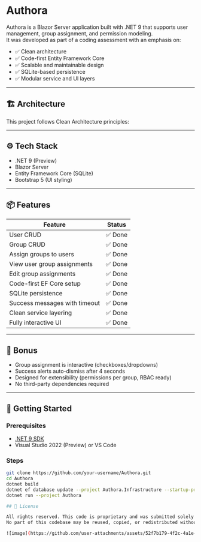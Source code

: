 # Authora

Authora is a Blazor Server application built with .NET 9 that supports user management, group assignment, and permission modeling.  
It was developed as part of a coding assessment with an emphasis on:

- ✅ Clean architecture
- ✅ Code-first Entity Framework Core
- ✅ Scalable and maintainable design
- ✅ SQLite-based persistence
- ✅ Modular service and UI layers

---

## 🏗️ Architecture

This project follows Clean Architecture principles:

---

## ⚙️ Tech Stack

- .NET 9 (Preview)
- Blazor Server
- Entity Framework Core (SQLite)
- Bootstrap 5 (UI styling)

---

## 📦 Features

| Feature                        | Status |
|-------------------------------|--------|
| User CRUD                     | ✅ Done |
| Group CRUD                    | ✅ Done |
| Assign groups to users        | ✅ Done |
| View user group assignments   | ✅ Done |
| Edit group assignments        | ✅ Done |
| Code-first EF Core setup      | ✅ Done |
| SQLite persistence            | ✅ Done |
| Success messages with timeout | ✅ Done |
| Clean service layering        | ✅ Done |
| Fully interactive UI          | ✅ Done |

---

## 🧪 Bonus

- Group assignment is interactive (checkboxes/dropdowns)
- Success alerts auto-dismiss after 4 seconds
- Designed for extensibility (permissions per group, RBAC ready)
- No third-party dependencies required

---

## 🚀 Getting Started

### Prerequisites

- [.NET 9 SDK](https://dotnet.microsoft.com/en-us/download/dotnet/9.0)
- Visual Studio 2022 (Preview) or VS Code

### Steps

```bash
git clone https://github.com/your-username/Authora.git
cd Authora
dotnet build
dotnet ef database update --project Authora.Infrastructure --startup-project Authora
dotnet run --project Authora

## 📄 License

All rights reserved. This code is proprietary and was submitted solely for assessment purposes.  
No part of this codebase may be reused, copied, or redistributed without explicit permission.

![image](https://github.com/user-attachments/assets/52f7b179-4f2c-4a1e-883b-702604b68465)

